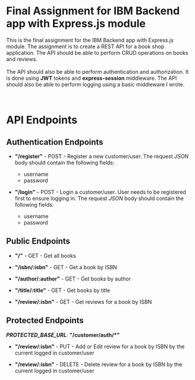 # **Final Assignment for IBM Backend app with Express.js module**

This is the final assignment for the IBM Backend app with Express.js module. The assignment is to create a REST API for a book shop application. The API should be able to perform CRUD operations on books and reviews.
</br> </br>
The API should also be able to perform authentication and authorization. It is done using **JWT** tokens and **express-session** middleware. The API should also be able to perform logging using a basic middleware I wrote.

<br>

# **API Endpoints**


## **Authentication Endpoints**
- **"/register"** - POST - Register a new customer/user. The request *JSON* body should contain the following fields:
    - username
    - password

- **"/login"** - POST - Login a customer/user. User needs to be registered first to ensure logging in. The request *JSON* body should contain the following fields:
    - username
    - password

## **Public Endpoints**
- **"/"** - GET - Get all books

- **"/isbn/:isbn"** - GET - Get a book by ISBN

- **"/author/:author"** - GET - Get books by author

- **"/title/:title"** - GET - Get books by title

- **"/review/:isbn"** - GET - Get reviews for a book by ISBN

## **Protected Endpoints**
***PROTECTED_BASE_URL***: **"/customer/auth/*"**

- **"/review/:isbn"** - PUT - Add or Edit review for a book by ISBN by the current logged in customer/user

- **"/review/:isbn"** - DELETE - Delete review for a book by ISBN by the current logged in customer/user
